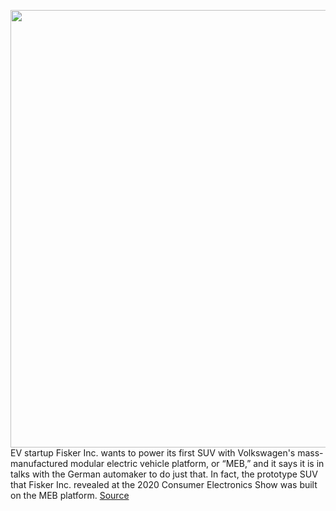 <img src='https://cdn.vox-cdn.com/thumbor/3YGcuerDNO3vOwW9vaYO9LG6yCI=/0x0:1920x1080/1200x800/filters:focal(807x387:1113x693)/cdn.vox-cdn.com/uploads/chorus_image/image/67051137/SUV9.9.0.jpg' width='700px' /><br/>
EV startup Fisker Inc. wants to power its first SUV with Volkswagen's mass-manufactured modular electric vehicle platform, or “MEB,” and it says it is in talks with the German automaker to do just that. In fact, the prototype SUV that Fisker Inc. revealed at the 2020 Consumer Electronics Show was built on the MEB platform.
<a href='https://www.theverge.com/2020/7/13/21322573/fisker-vw-meb-modular-platform-architecture-ocean-suv-apollo'> Source <a/>